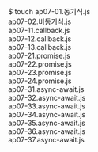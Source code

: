 $ touch ap07-01.동기식.js \
 ap07-02.비동기식.js \
 ap07-11.callback.js \
 ap07-12.callback.js \
 ap07-13.callback.js \
 ap07-21.promise.js \
 ap07-22.promise.js \
 ap07-23.promise.js \
 ap07-24.promise.js \
 ap07-31.async-await.js \
 ap07-32.async-await.js \
 ap07-33.async-await.js \
 ap07-34.async-await.js \
 ap07-35.async-await.js \
 ap07-36.async-await.js \
 ap07-37.async-await.js
